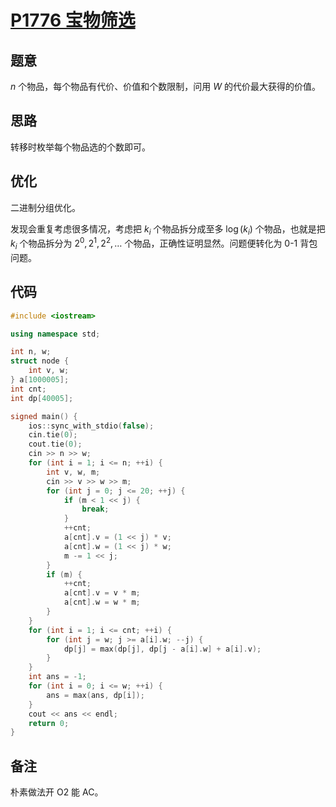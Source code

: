 # [P1776 宝物筛选](https://www.luogu.com.cn/problem/P1776)

## 题意

$n$ 个物品，每个物品有代价、价值和个数限制，问用 $W$ 的代价最大获得的价值。

## 思路

转移时枚举每个物品选的个数即可。

## 优化

二进制分组优化。

发现会重复考虑很多情况，考虑把 $k_i$ 个物品拆分成至多 $\log(k_i)$ 个物品，也就是把 $k_i$ 个物品拆分为 $2^0,2^1,2^2,\dots$ 个物品，正确性证明显然。问题便转化为 0-1 背包问题。

## 代码

```cpp
#include <iostream>

using namespace std;

int n, w;
struct node {
    int v, w;
} a[1000005];
int cnt;
int dp[40005];

signed main() {
    ios::sync_with_stdio(false);
    cin.tie(0);
    cout.tie(0);
    cin >> n >> w;
    for (int i = 1; i <= n; ++i) {
        int v, w, m;
        cin >> v >> w >> m;
        for (int j = 0; j <= 20; ++j) {
            if (m < 1 << j) {
                break;
            }
            ++cnt;
            a[cnt].v = (1 << j) * v;
            a[cnt].w = (1 << j) * w;
            m -= 1 << j;
        }
        if (m) {
            ++cnt;
            a[cnt].v = v * m;
            a[cnt].w = w * m;
        }
    }
    for (int i = 1; i <= cnt; ++i) {
        for (int j = w; j >= a[i].w; --j) {
            dp[j] = max(dp[j], dp[j - a[i].w] + a[i].v);
        }
    }
    int ans = -1;
    for (int i = 0; i <= w; ++i) {
        ans = max(ans, dp[i]);
    }
    cout << ans << endl;
    return 0;
}
```

## 备注

朴素做法开 O2 能 AC。
